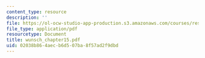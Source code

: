 ```yaml
---
content_type: resource
description: ''
file: https://ol-ocw-studio-app-production.s3.amazonaws.com/courses/res-12-000-evolution-of-physical-oceanography-spring-2007/02038b864aecb6d507ba8f57ad2f9dbd_wunsch_chapter15.pdf
file_type: application/pdf
resourcetype: Document
title: wunsch_chapter15.pdf
uid: 02038b86-4aec-b6d5-07ba-8f57ad2f9dbd
---
```

